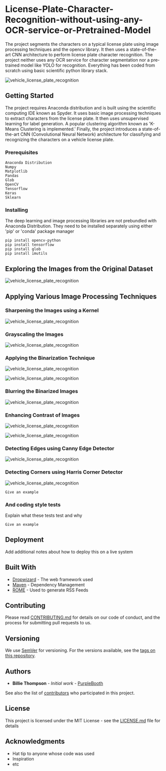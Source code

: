 # License-Plate-Character-Recognition-without-using-any-OCR-service-or-Pretrained-Model

The project segments the characters on a typical license plate using image processing techniques and the opencv library. It then uses a state-of-the-art CNN architecture to perform license plate character recognition. The project neither uses any OCR service for character segmentation nor a pre-trained model like YOLO for recognition. Everything has been coded from scratch using basic scientific python library stack.

![vehicle_license_plate_recognition](https://github.com/iamrahul29/License-Plate-Character-Recognition-without-using-any-OCR-service-or-Pretrained-Model/blob/master/images/final_prediction.png)

## Getting Started

The project requires Anaconda distribution and is built using the scientific computing IDE known as Spyder. It uses basic image processing techniques to extract characters from the license plate. It then uses unsupervised learning for label generation. A popular clustering algorithm known as 'K-Means Clustering is implemented.' Finally, the project introduces a state-of-the-art CNN (Convolutional Neural Network) architecture for classifying and recognizing the characters on a vehicle license plate.

### Prerequisites

```
Anaconda Distribution
Numpy
Matplotlib
Pandas
Glob
OpenCV
Tensorflow
Keras
Sklearn
```

### Installing

The deep learning and image processing libraries are not prebundled with Anaconda Distribution. They need to be installed separately using either 'pip' or 'conda' package manager

```
pip install opencv-python
pip install tensorflow
pip install glob
pip install imutils
```

## Exploring the Images from the Original Dataset

![vehicle_license_plate_recognition](https://github.com/iamrahul29/License-Plate-Character-Recognition-without-using-any-OCR-service-or-Pretrained-Model/blob/master/images/original.png)

## Applying Various Image Processing Techniques

### Sharpening the Images using a Kernel

![vehicle_license_plate_recognition](https://github.com/iamrahul29/License-Plate-Character-Recognition-without-using-any-OCR-service-or-Pretrained-Model/blob/master/images/sharp_original.png)

### Grayscaling the Images

![vehicle_license_plate_recognition](https://github.com/iamrahul29/License-Plate-Character-Recognition-without-using-any-OCR-service-or-Pretrained-Model/blob/master/images/gray.png)

### Applying the Binarization Technique

![vehicle_license_plate_recognition](https://github.com/iamrahul29/License-Plate-Character-Recognition-without-using-any-OCR-service-or-Pretrained-Model/blob/master/images/binarized_gray_1.png)

![vehicle_license_plate_recognition](https://github.com/iamrahul29/License-Plate-Character-Recognition-without-using-any-OCR-service-or-Pretrained-Model/blob/master/images/binarized_gray_2.png)

### Blurring the  Binarized Images

![vehicle_license_plate_recognition](https://github.com/iamrahul29/License-Plate-Character-Recognition-without-using-any-OCR-service-or-Pretrained-Model/blob/master/images/blur_binarized_gray.png)

### Enhancing Contrast of Images

![vehicle_license_plate_recognition](https://github.com/iamrahul29/License-Plate-Character-Recognition-without-using-any-OCR-service-or-Pretrained-Model/blob/master/images/enhanced_contrast.png)

![vehicle_license_plate_recognition](https://github.com/iamrahul29/License-Plate-Character-Recognition-without-using-any-OCR-service-or-Pretrained-Model/blob/master/images/enhanced_binarized.png)

### Detecting Edges using Canny Edge Detector

![vehicle_license_plate_recognition](https://github.com/iamrahul29/License-Plate-Character-Recognition-without-using-any-OCR-service-or-Pretrained-Model/blob/master/images/edge_images.png)

### Detecting Corners using Harris Corner Detector

![vehicle_license_plate_recognition](https://github.com/iamrahul29/License-Plate-Character-Recognition-without-using-any-OCR-service-or-Pretrained-Model/blob/master/images/corner.png)








```
Give an example
```

### And coding style tests

Explain what these tests test and why

```
Give an example
```

## Deployment

Add additional notes about how to deploy this on a live system

## Built With

* [Dropwizard](http://www.dropwizard.io/1.0.2/docs/) - The web framework used
* [Maven](https://maven.apache.org/) - Dependency Management
* [ROME](https://rometools.github.io/rome/) - Used to generate RSS Feeds

## Contributing

Please read [CONTRIBUTING.md](https://gist.github.com/PurpleBooth/b24679402957c63ec426) for details on our code of conduct, and the process for submitting pull requests to us.

## Versioning

We use [SemVer](http://semver.org/) for versioning. For the versions available, see the [tags on this repository](https://github.com/your/project/tags). 

## Authors

* **Billie Thompson** - *Initial work* - [PurpleBooth](https://github.com/PurpleBooth)

See also the list of [contributors](https://github.com/your/project/contributors) who participated in this project.

## License

This project is licensed under the MIT License - see the [LICENSE.md](LICENSE.md) file for details

## Acknowledgments

* Hat tip to anyone whose code was used
* Inspiration
* etc

